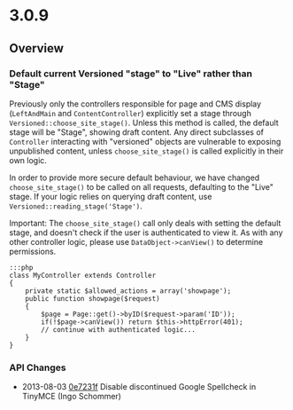 # 3.0.9

## Overview

### Default current Versioned "stage" to "Live" rather than "Stage"

Previously only the controllers responsible for page and CMS display 
(`LeftAndMain` and `ContentController`) explicitly set a stage through
`Versioned::choose_site_stage()`. Unless this method is called,
the default stage will be "Stage", showing draft content.
Any direct subclasses of `Controller` interacting with "versioned" objects
are vulnerable to exposing unpublished content, unless `choose_site_stage()`
is called explicitly in their own logic.

In order to provide more secure default behaviour, we have changed
`choose_site_stage()` to be called on all requests, defaulting to the "Live" stage.
If your logic relies on querying draft content, use `Versioned::reading_stage('Stage')`.

Important: The `choose_site_stage()` call only deals with setting the default stage,
and doesn't check if the user is authenticated to view it. As with any other controller logic,
please use `DataObject->canView()` to determine permissions.

	:::php
	class MyController extends Controller 
	{
		private static $allowed_actions = array('showpage');
		public function showpage($request) 
		{
			$page = Page::get()->byID($request->param('ID'));
			if(!$page->canView()) return $this->httpError(401);
			// continue with authenticated logic...
		}
	}

### API Changes

 * 2013-08-03 [0e7231f](https://github.com/silverstripe/sapphire/commit/0e7231f) Disable discontinued Google Spellcheck in TinyMCE (Ingo Schommer)
